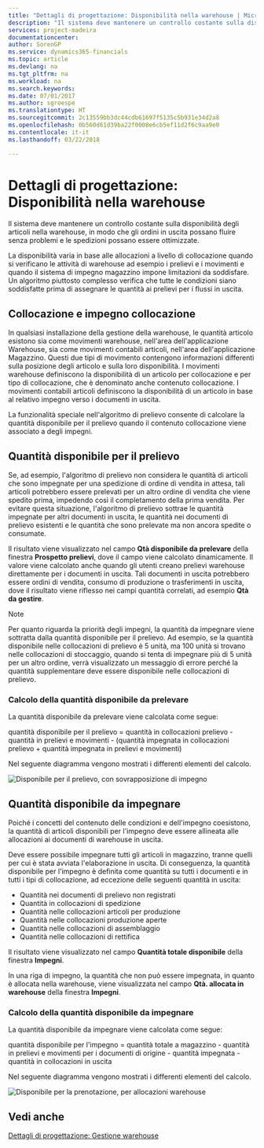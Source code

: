 ```yaml
---
title: "Dettagli di progettazione: Disponibilità nella warehouse | Microsoft Docs"
description: "Il sistema deve mantenere un controllo costante sulla disponibilità degli articoli nella warehouse, in modo che gli ordini in uscita possano fluire senza problemi e le spedizioni possano essere ottimizzate."
services: project-madeira
documentationcenter: 
author: SorenGP
ms.service: dynamics365-financials
ms.topic: article
ms.devlang: na
ms.tgt_pltfrm: na
ms.workload: na
ms.search.keywords: 
ms.date: 07/01/2017
ms.author: sgroespe
ms.translationtype: HT
ms.sourcegitcommit: 2c13559bb3dc44cdb61697f5135c5b931e34d2a8
ms.openlocfilehash: 0b560d61d39ba22f0008e6cb5ef11d2f6c9aa9e0
ms.contentlocale: it-it
ms.lasthandoff: 03/22/2018

---
```

# <a name="design-details-availability-in-the-warehouse"></a>Dettagli di progettazione: Disponibilità nella warehouse
Il sistema deve mantenere un controllo costante sulla disponibilità degli articoli nella warehouse, in modo che gli ordini in uscita possano fluire senza problemi e le spedizioni possano essere ottimizzate.  

 La disponibilità varia in base alle allocazioni a livello di collocazione quando si verificano le attività di warehouse ad esempio i prelievi e i movimenti e quando il sistema di impegno magazzino impone limitazioni da soddisfare. Un algoritmo piuttosto complesso verifica che tutte le condizioni siano soddisfatte prima di assegnare le quantità ai prelievi per i flussi in uscita.  

## <a name="bin-content-and-reservations"></a>Collocazione e impegno collocazione  
 In qualsiasi installazione della gestione della warehouse, le quantità articolo esistono sia come movimenti warehouse, nell'area dell'applicazione Warehouse, sia come movimenti contabili articoli, nell'area dell'applicazione Magazzino. Questi due tipi di movimento contengono informazioni differenti sulla posizione degli articolo e sulla loro disponibilità. I movimenti warehouse definiscono la disponibilità di un articolo per collocazione e per tipo di collocazione, che è denominato anche contenuto collocazione. I movimenti contabili articoli definiscono la disponibilità di un articolo in base al relativo impegno verso i documenti in uscita.  

 La funzionalità speciale nell'algoritmo di prelievo consente di calcolare la quantità disponibile per il prelievo quando il contenuto collocazione viene associato a degli impegni.  

## <a name="quantity-available-to-pick"></a>Quantità disponibile per il prelievo  
 Se, ad esempio, l'algoritmo di prelievo non considera le quantità di articoli che sono impegnate per una spedizione di ordine di vendita in attesa, tali articoli potrebbero essere prelevati per un altro ordine di vendita che viene spedito prima, impedendo così il completamento della prima vendita. Per evitare questa situazione, l'algoritmo di prelievo sottrae le quantità impegnate per altri documenti in uscita, le quantità nei documenti di prelievo esistenti e le quantità che sono prelevate ma non ancora spedite o consumate.  

 Il risultato viene visualizzato nel campo **Qtà disponibile da prelevare** della finestra **Prospetto prelievi**, dove il campo viene calcolato dinamicamente. Il valore viene calcolato anche quando gli utenti creano prelievi warehouse direttamente per i documenti in uscita. Tali documenti in uscita potrebbero essere ordini di vendita, consumo di produzione o trasferimenti in uscita, dove il risultato viene riflesso nei campi quantità correlati, ad esempio **Qtà da gestire**.  

> [!NOTE]  
>  Per quanto riguarda la priorità degli impegni, la quantità da impegnare viene sottratta dalla quantità disponibile per il prelievo. Ad esempio, se la quantità disponibile nelle collocazioni di prelievo è 5 unità, ma 100 unità si trovano nelle collocazioni di stoccaggio, quando si tenta di impegnare più di 5 unità per un altro ordine, verrà visualizzato un messaggio di errore perché la quantità supplementare deve essere disponibile nelle collocazioni di prelievo.  

### <a name="calculating-the-quantity-available-to-pick"></a>Calcolo della quantità disponibile da prelevare  
 La quantità disponibile da prelevare viene calcolata come segue:  

 quantità disponibile per il prelievo = quantità in collocazioni prelievo - quantità in prelievi e movimenti - (quantità impegnata in collocazioni prelievo + quantità impegnata in prelievi e movimenti)  

 Nel seguente diagramma vengono mostrati i differenti elementi del calcolo.  

 ![Disponibile per il prelievo, con sovrapposizione di impegno](media/design_details_warehouse_management_availability_2.png "design_details_warehouse_management_availability_2")  

## <a name="quantity-available-to-reserve"></a>Quantità disponibile da impegnare  
 Poiché i concetti del contenuto delle condizioni e dell'impegno coesistono, la quantità di articoli disponibili per l'impegno deve essere allineata alle allocazioni ai documenti di warehouse in uscita.  

 Deve essere possibile impegnare tutti gli articoli in magazzino, tranne quelli per cui è stata avviata l'elaborazione in uscita. Di conseguenza, la quantità disponibile per l'impegno è definita come quantità su tutti i documenti e in tutti i tipi di collocazione, ad eccezione delle seguenti quantità in uscita:  

-   Quantità nei documenti di prelievo non registrati  
-   Quantità in collocazioni di spedizione  
-   Quantità nelle collocazioni articoli per produzione  
-   Quantità nelle collocazioni produzione aperte  
-   Quantità nelle collocazioni di assemblaggio  
-   Quantità nelle collocazioni di rettifica  

 Il risultato viene visualizzato nel campo **Quantità totale disponibile** della finestra **Impegni**.  

 In una riga di impegno, la quantità che non può essere impegnata, in quanto è allocata nella warehouse, viene visualizzata nel campo **Qtà. allocata in warehouse** della finestra **Impegni**.  

### <a name="calculating-the-quantity-available-to-reserve"></a>Calcolo della quantità disponibile da impegnare  
 La quantità disponibile da impegnare viene calcolata come segue:  

 quantità disponibile per l'impegno = quantità totale a magazzino - quantità in prelievi e movimenti per i documenti di origine - quantità impegnata - quantità in collocazioni in uscita  

 Nel seguente diagramma vengono mostrati i differenti elementi del calcolo.  

 ![Disponibile per la prenotazione, per allocazioni warehouse](media/design_details_warehouse_management_availability_3.png "design_details_warehouse_management_availability_3")  

## <a name="see-also"></a>Vedi anche  
 [Dettagli di progettazione: Gestione warehouse](design-details-warehouse-management.md)

